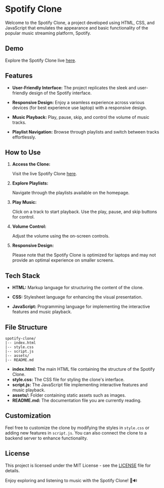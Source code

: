 # Spotify Clone

Welcome to the Spotify Clone, a project developed using HTML, CSS, and JavaScript that emulates the appearance and basic functionality of the popular music streaming platform, Spotify.

## Demo

Explore the Spotify Clone live [here](https://rishisrivastava07.github.io/Spotify-Clone/).

## Features

- **User-Friendly Interface:** The project replicates the sleek and user-friendly design of the Spotify interface.

- **Responsive Design:** Enjoy a seamless experience across various devices (for best experience use laptop) with a responsive design.

- **Music Playback:** Play, pause, skip, and control the volume of music tracks.

- **Playlist Navigation:** Browse through playlists and switch between tracks effortlessly.

## How to Use

1. **Access the Clone:**

   Visit the live Spotify Clone [here](https://gh-rishii78.github.io/Spotify-Clone/).

2. **Explore Playlists:**

   Navigate through the playlists available on the homepage.

3. **Play Music:**

   Click on a track to start playback. Use the play, pause, and skip buttons for control.

4. **Volume Control:**

   Adjust the volume using the on-screen controls.

5. **Responsive Design:**

   Please note that the Spotify Clone is optimized for laptops and may not provide an optimal experience on smaller screens.

## Tech Stack

- **HTML:** Markup language for structuring the content of the clone.
  
- **CSS:** Stylesheet language for enhancing the visual presentation.

- **JavaScript:** Programming language for implementing the interactive features and music playback.

## File Structure

```plaintext
spotify-clone/
|-- index.html
|-- style.css
|-- script.js
|-- assets/
|-- README.md
```

- **index.html:** The main HTML file containing the structure of the Spotify Clone.
- **style.css:** The CSS file for styling the clone's interface.
- **script.js:** The JavaScript file implementing interactive features and music playback.
- **assets/:** Folder containing static assets such as images.
- **README.md:** The documentation file you are currently reading.

## Customization

Feel free to customize the clone by modifying the styles in `style.css` or adding new features in `script.js`. You can also connect the clone to a backend server to enhance functionality.

## License

This project is licensed under the MIT License - see the [LICENSE](LICENSE) file for details.

Enjoy exploring and listening to music with the Spotify Clone! 🎵🔊
